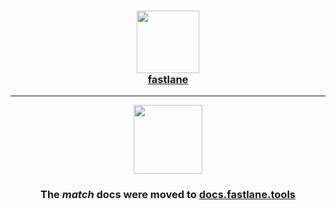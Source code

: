 <h3 align="center">
  <a href="https://docs.fastlane.tools/generated/actions/match/">
    <img src="https://raw.githubusercontent.com/fastlane/fastlane/master/fastlane/assets/fastlane.png" width="100" />
    <br />
    fastlane
  </a>
</h3>

------

<p align="center">
  <a href="https://docs.fastlane.tools/generated/actions/match/">
    <img src="https://raw.githubusercontent.com/fastlane/fastlane/master/match/assets/match.png" height="110">
  </a>
</p>

<h3 align="center">The <i>match</i> docs were moved to <a href='https://docs.fastlane.tools/generated/actions/match/'>docs.fastlane.tools</a></h3>
